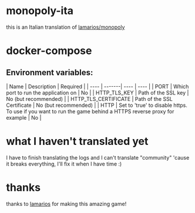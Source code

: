 # monopoly-ita
this is an Italian translation of [lamarios/monopoly](https://github.com/lamarios/monopoly)
# docker-compose
## Environment variables:

| Name | Description | Required |
| ---- | -------| ---- | ---- |
| PORT | Which port to run the application on | No |
| HTTP_TLS_KEY | Path of the SSL  key | No (but recommended) |
| HTTP_TLS_CERTIFICATE | Path of the SSL Certificate | No (but recommended) |
| HTTP | Set to 'true' to disable https. To use if you want to run the game behind a HTTPS reverse proxy for example | No |

# what I haven't translated yet
I have to finish translating the logs and I can't translate "community" 'cause it breaks everything, I'll fix it when I have time :)

# thanks
thanks to [lamarios](https://github.com/lamarios) for making this amazing game!